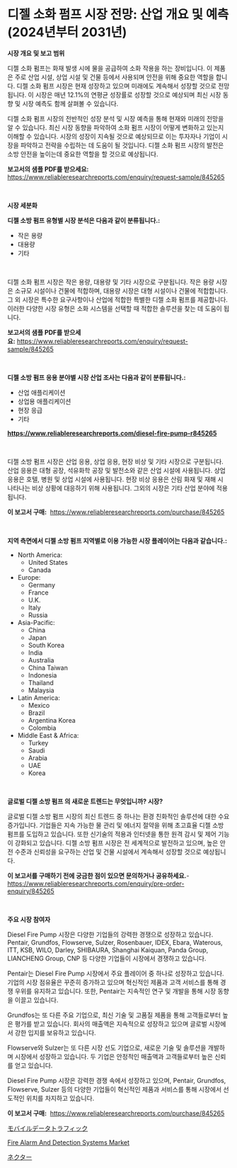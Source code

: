<p><h1>디젤 소화 펌프 시장 전망: 산업 개요 및 예측 (2024년부터 2031년)</h1></p><p><strong>시장 개요 및 보고 범위</strong></p>
<p><p>디젤 소화 펌프는 화재 발생 시에 물을 공급하여 소화 작용을 하는 장비입니다. 이 제품은 주로 산업 시설, 상업 시설 및 건물 등에서 사용되며 안전을 위해 중요한 역할을 합니다. 디젤 소화 펌프 시장은 현재 성장하고 있으며 미래에도 계속해서 성장할 것으로 전망됩니다. 이 시장은 매년 12.1%의 연평균 성장률로 성장할 것으로 예상되며 최신 시장 동향 및 시장 예측도 함께 살펴볼 수 있습니다.</p><p>디젤 소화 펌프 시장의 전반적인 성장 분석 및 시장 예측을 통해 현재와 미래의 전망을 알 수 있습니다. 최신 시장 동향을 파악하여 소화 펌프 시장이 어떻게 변화하고 있는지 이해할 수 있습니다. 시장의 성장이 지속될 것으로 예상되므로 이는 투자자나 기업이 시장을 파악하고 전략을 수립하는 데 도움이 될 것입니다. 디젤 소화 펌프 시장의 발전은 소방 안전을 높이는데 중요한 역할을 할 것으로 예상됩니다.</p></p>
<p><strong>보고서의 샘플 PDF를 받으세요:</strong> <a href="https://www.reliableresearchreports.com/enquiry/request-sample/845265">https://www.reliableresearchreports.com/enquiry/request-sample/845265</a></p>
<p>&nbsp;</p>
<p><strong>시장 세분화</strong></p>
<p><strong>디젤 소방 펌프 유형별 시장 분석은 다음과 같이 분류됩니다.:</strong></p>
<p><ul><li>작은 용량</li><li>대용량</li><li>기타</li></ul></p>
<p>&nbsp;</p>
<p><p>디젤 소화 펌프 시장은 작은 용량, 대용량 및 기타 시장으로 구분됩니다. 작은 용량 시장은 소규모 시설이나 건물에 적합하며, 대용량 시장은 대형 시설이나 건물에 적합합니다. 그 외 시장은 특수한 요구사항이나 산업에 적합한 특별한 디젤 소화 펌프를 제공합니다. 이러한 다양한 시장 유형은 소화 시스템을 선택할 때 적합한 솔루션을 찾는 데 도움이 됩니다.</p></p>
<p><strong>보고서의 샘플 PDF를 받으세요:</strong>&nbsp;<a href="https://www.reliableresearchreports.com/enquiry/request-sample/845265">https://www.reliableresearchreports.com/enquiry/request-sample/845265</a></p>
<p>&nbsp;</p>
<p><strong> 디젤 소방 펌프 응용 분야별 시장 산업 조사는 다음과 같이 분류됩니다.:</strong></p>
<p><ul><li>산업 애플리케이션</li><li>상업용 애플리케이션</li><li>현장 응급</li><li>기타</li></ul></p>
<p><strong><a href="https://www.reliableresearchreports.com/diesel-fire-pump-r845265">https://www.reliableresearchreports.com/diesel-fire-pump-r845265</a></strong></p>
<p>&nbsp;</p>
<p><p>디젤 소방 펌프 시장은 산업 응용, 상업 응용, 현장 비상 및 기타 시장으로 구분됩니다. 산업 응용은 대형 공장, 석유화학 공장 및 발전소와 같은 산업 시설에 사용됩니다. 상업 응용은 호텔, 병원 및 상업 시설에 사용됩니다. 현장 비상 응용은 산림 화재 및 재해 시 나타나는 비상 상황에 대응하기 위해 사용됩니다. 그외의 시장은 기타 산업 분야에 적용됩니다.</p></p>
<p><strong>이 보고서 구매:</strong>&nbsp; <a href="https://www.reliableresearchreports.com/purchase/845265">https://www.reliableresearchreports.com/purchase/845265</a></p>
<p>&nbsp;</p>
<p><strong>지역 측면에서 디젤 소방 펌프 지역별로 이용 가능한 시장 플레이어는 다음과 같습니다.:</strong></p>
<p><ul>
    <li>
        North America:
        <ul>
            <li>United States</li>
            <li>Canada</li>
        </ul>
    </li>
    <li>
        Europe:
        <ul>
            <li>Germany</li>
            <li>France</li>
            <li>U.K.</li>
            <li>Italy</li>
            <li>Russia</li>
        </ul>
    </li>
    <li>
        Asia-Pacific:
        <ul>
            <li>China</li>
            <li>Japan</li>
            <li>South Korea</li>
            <li>India</li>
            <li>Australia</li>
            <li>China Taiwan</li>
            <li>Indonesia</li>
            <li>Thailand</li>
            <li>Malaysia</li>
        </ul>
    </li>
    <li>
        Latin America:
        <ul>
            <li>Mexico</li>
            <li>Brazil</li>
            <li>Argentina Korea</li>
            <li>Colombia</li>
        </ul>
    </li>
    <li>
        Middle East & Africa:
        <ul>
            <li>Turkey</li>
            <li>Saudi</li>
            <li>Arabia</li>
            <li>UAE</li>
            <li>Korea</li>
        </ul>
    </li>
    </ul></p>
<p>&nbsp;</p>
<p><strong>글로벌 디젤 소방 펌프 의 새로운 트렌드는 무엇입니까? 시장?</strong></p>
<p><p>글로벌 디젤 소방 펌프 시장의 최신 트렌드 중 하나는 환경 친화적인 솔루션에 대한 수요 증가입니다. 기업들은 지속 가능한 물 관리 및 에너지 절약을 위해 초고효율 디젤 소방 펌프를 도입하고 있습니다. 또한 신기술의 적용과 인터넷을 통한 원격 감시 및 제어 기능이 강화되고 있습니다. 디젤 소방 펌프 시장은 전 세계적으로 발전하고 있으며, 높은 안전 수준과 신뢰성을 요구하는 산업 및 건물 시설에서 계속해서 성장할 것으로 예상됩니다.</p></p>
<p><strong>이 보고서를 구매하기 전에 궁금한 점이 있으면 문의하거나 공유하세요.</strong>- <a href="https://www.reliableresearchreports.com/enquiry/pre-order-enquiry/845265">https://www.reliableresearchreports.com/enquiry/pre-order-enquiry/845265</a></p>
<p>&nbsp;</p>
<p><strong>주요 시장 참여자</strong></p>
<p><p>Diesel Fire Pump 시장은 다양한 기업들의 강력한 경쟁으로 성장하고 있습니다. Pentair, Grundfos, Flowserve, Sulzer, Rosenbauer, IDEX, Ebara, Waterous, ITT, KSB, WILO, Darley, SHIBAURA, Shanghai Kaiquan, Panda Group, LIANCHENG Group, CNP 등 다양한 기업들이 시장에서 경쟁하고 있습니다.</p><p>Pentair는 Diesel Fire Pump 시장에서 주요 플레이어 중 하나로 성장하고 있습니다. 기업의 시장 점유율은 꾸준히 증가하고 있으며 혁신적인 제품과 고객 서비스를 통해 경쟁 우위를 유지하고 있습니다. 또한, Pentair는 지속적인 연구 및 개발을 통해 시장 동향을 이끌고 있습니다.</p><p>Grundfos는 또 다른 주요 기업으로, 최신 기술 및 고품질 제품을 통해 고객들로부터 높은 평가를 받고 있습니다. 회사의 매출액은 지속적으로 성장하고 있으며 글로벌 시장에서 강한 입지를 보유하고 있습니다.</p><p>Flowserve와 Sulzer는 또 다른 시장 선도 기업으로, 새로운 기술 및 솔루션을 개발하며 시장에서 성장하고 있습니다. 두 기업은 안정적인 매출액과 고객들로부터 높은 신뢰를 얻고 있습니다.</p><p>Diesel Fire Pump 시장은 강력한 경쟁 속에서 성장하고 있으며, Pentair, Grundfos, Flowserve, Sulzer 등의 다양한 기업들이 혁신적인 제품과 서비스를 통해 시장에서 선도적인 위치를 차지하고 있습니다.</p></p>
<p><strong>이 보고서 구매:</strong>&nbsp;&nbsp;<a href="https://www.reliableresearchreports.com/purchase/845265">https://www.reliableresearchreports.com/purchase/845265</a></p>
<p><p><a href="https://medium.com/@josuehezog2023/%E3%83%A2%E3%83%90%E3%82%A4%E3%83%AB%E3%83%87%E3%83%BC%E3%82%BF%E3%83%88%E3%83%A9%E3%83%95%E3%82%A3%E3%83%83%E3%82%AF%E5%B8%82%E5%A0%B4%E8%A6%8F%E6%A8%A1-%E5%B8%82%E5%A0%B4%E5%B1%95%E6%9C%9B%E3%81%A8%E5%B8%82%E5%A0%B4%E4%BA%88%E6%B8%AC-2024%E5%B9%B4%E3%81%8B%E3%82%892031%E5%B9%B4-52edaf7cea3d">モバイルデータトラフィック</a></p><p><a href="https://github.com/CliffMedina6/Market-Research-Report-List-4/blob/main/fire-alarm-and-detection-systems-market.md">Fire Alarm And Detection Systems Market</a></p><p><a href="https://medium.com/@jerrycurtis23/%E3%83%8D%E3%82%AF%E3%82%BF%E3%83%BC%E5%B8%82%E5%A0%B4%E3%81%AE%E8%A6%8F%E6%A8%A1-%E5%B8%82%E5%A0%B4%E5%B1%95%E6%9C%9B%E3%81%A8%E5%B8%82%E5%A0%B4%E4%BA%88%E6%B8%AC-2024%E5%B9%B4%E3%81%8B%E3%82%892031%E5%B9%B4-b7d5671d0744">ネクター</a></p></p>